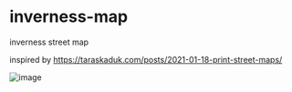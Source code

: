 # inverness-map
inverness street map

inspired by https://taraskaduk.com/posts/2021-01-18-print-street-maps/



![image](https://user-images.githubusercontent.com/3278367/152245959-773ba444-acea-476c-966d-b0f319d175be.png)


